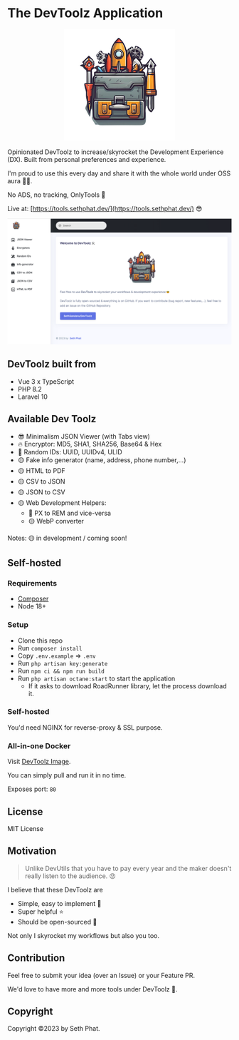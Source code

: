 # The DevToolz Application

<p align="center">
    <img src="./public/logo-250.jpg" />
</p>

Opinionated DevToolz to increase/skyrocket the Development Experience (DX).
Built from personal preferences and experience.

I'm proud to use this every day and share it with the whole world under OSS aura 🥰🚀. 

No ADS, no tracking, OnlyTools 👀

Live at: [https://tools.sethphat.dev/](https://tools.sethphat.dev/) 😎

![screenshot.png](public/screenshot.png)

## DevToolz built from
- Vue 3 x TypeScript
- PHP 8.2
- Laravel 10

## Available Dev Toolz

- 😎 Minimalism JSON Viewer (with Tabs view) 
- 🔥 Encryptor: MD5, SHA1, SHA256, Base64 & Hex
- 💪 Random IDs: UUID, UUIDv4, ULID
- 🟡️ Fake info generator (name, address, phone number,...)
- 🟡 HTML to PDF
- 🟡 CSV to JSON
- 🟡 JSON to CSV
- 🟡 Web Development Helpers:
  - 🧮 PX to REM and vice-versa
  - 🟡 WebP converter


Notes: 🟡 in development / coming soon!

## Self-hosted

### Requirements
- [Composer](https://getcomposer.org/)
- Node 18+

### Setup

- Clone this repo
- Run `composer install`
- Copy `.env.example` => `.env`
- Run `php artisan key:generate`
- Run `npm ci && npm run build`
- Run `php artisan octane:start` to start the application
  - If it asks to download RoadRunner library, let the process download it.

### Self-hosted

You'd need NGINX for reverse-proxy & SSL purpose.

### All-in-one Docker

Visit [DevToolz Image](https://github.com/sethsandaru/devtoolz/pkgs/container/devtoolz).

You can simply pull and run it in no time.

Exposes port: `80`

## License
MIT License

## Motivation

> Unlike DevUtils that you have to pay every year and the maker doesn't really listen to the audience. 😡

I believe that these DevToolz are
- Simple, easy to implement 🙌
- Super helpful ⭐️
- Should be open-sourced 🔋

Not only I skyrocket my workflows but also you too.

## Contribution

Feel free to submit your idea (over an Issue) or your Feature PR. 

We'd love to have more and more tools under DevToolz 🚀.

## Copyright

Copyright ©️2023 by Seth Phat.
